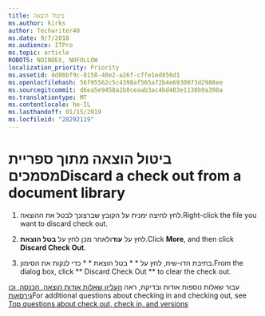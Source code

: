 ```yaml
---
title: ביטול הוצאה
ms.author: kirks
author: Techwriter40
ms.date: 9/7/2018
ms.audience: ITPro
ms.topic: article
ROBOTS: NOINDEX, NOFOLLOW
localization_priority: Priority
ms.assetid: 4d86bf9c-8158-40e2-a26f-cffe1ed856d1
ms.openlocfilehash: 56f95562c5c4398af565a72b4e6930073d2988ee
ms.sourcegitcommit: d6ea5e9458a2b8ceaab3ac4bd483e1130b9a398a
ms.translationtype: MT
ms.contentlocale: he-IL
ms.lasthandoff: 01/15/2019
ms.locfileid: "28292119"
---
```

# <a name="discard-a-check-out-from-a-document-library"></a><span data-ttu-id="3bfb2-102">ביטול הוצאה מתוך ספריית מסמכים</span><span class="sxs-lookup"><span data-stu-id="3bfb2-102">Discard a check out from a document library</span></span>

1. <span data-ttu-id="3bfb2-103">לחץ לחיצה ימנית על הקובץ שברצונך לבטל את ההוצאה.</span><span class="sxs-lookup"><span data-stu-id="3bfb2-103">Right-click the file you want to discard check out.</span></span>
    
2. <span data-ttu-id="3bfb2-104">לחץ על **עוד**ולאחר מכן לחץ על **בטל הוצאת**.</span><span class="sxs-lookup"><span data-stu-id="3bfb2-104">Click **More**, and then click **Discard Check Out**.</span></span> 
    
3. <span data-ttu-id="3bfb2-105">בתיבת הדו-שיח, לחץ על \* \* בטל הוצאת \* \* כדי לנקות את הסימון.</span><span class="sxs-lookup"><span data-stu-id="3bfb2-105">From the dialog box, click \*\* Discard Check Out \*\* to clear the check out.</span></span> 
    
<span data-ttu-id="3bfb2-106">עבור שאלות נוספות אודות ובדיקת, ראה [העליון שאלות אודות הוצאה, הכנסה, וכן גירסאות](https://go.microsoft.com/fwlink/?linkid=2018786)</span><span class="sxs-lookup"><span data-stu-id="3bfb2-106">For additional questions about checking in and checking out, see [Top questions about check out, check in, and versions](https://go.microsoft.com/fwlink/?linkid=2018786)</span></span>
  


